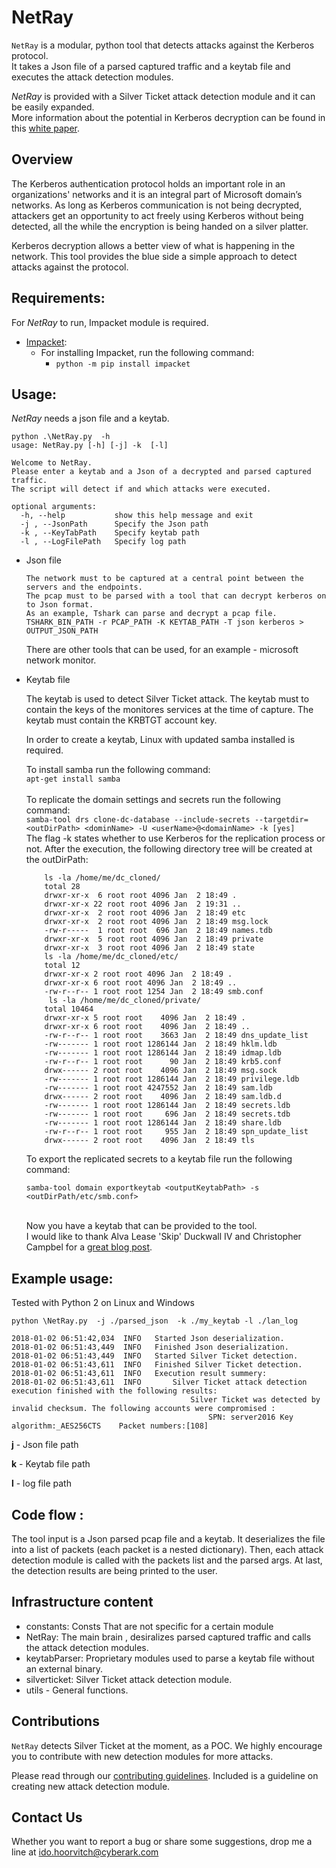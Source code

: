 
# NetRay
`NetRay` is a modular, python tool that detects attacks against the Kerberos protocol.
\
It takes a Json file of a parsed captured traffic and a keytab file and executes the attack detection modules.

*NetRay* is provided with a Silver Ticket attack detection module and it can be easily expanded.
\
More information about the potential in Kerberos decryption can be found in this [white paper](https://www.cyberark.com/resources/).


## Overview
The Kerberos authentication protocol holds an important role in an organizations' networks and it is an integral part of Microsoft domain’s networks.
As long as Kerberos communication is not being decrypted, attackers get an opportunity to act freely using Kerberos without being detected,
all the while the encryption is being handed on a silver platter. 

Kerberos decryption allows a better view of what is happening in the network.
This tool provides the blue side a simple approach to detect attacks against the protocol.


## Requirements:
For *NetRay* to run, Impacket module is required. 
- [Impacket](https://github.com/CoreSecurity/impacket):
    - For installing Impacket, run the following command:
        - ```python -m pip install impacket```

## Usage:
*NetRay* needs a json file and a keytab.
```
python .\NetRay.py  -h
usage: NetRay.py [-h] [-j] -k  [-l]

Welcome to NetRay.
Please enter a keytab and a Json of a decrypted and parsed captured traffic.
The script will detect if and which attacks were executed.

optional arguments:
  -h, --help           show this help message and exit
  -j , --JsonPath      Specify the Json path
  -k , --KeyTabPath    Specify keytab path
  -l , --LogFilePath   Specify log path

```

-   Json file
        
        The network must to be captured at a central point between the servers and the endpoints.
        The pcap must to be parsed with a tool that can decrypt kerberos on to Json format.
        As an example, Tshark can parse and decrypt a pcap file.
        TSHARK_BIN_PATH -r PCAP_PATH -K KEYTAB_PATH -T json kerberos > OUTPUT_JSON_PATH
	
	There are other tools that can be used, for an example - microsoft network monitor.

-   Keytab file


    The keytab is used to detect Silver Ticket attack. 
    The keytab must to contain the keys of the monitores services at the time of capture.
    The keytab must contain the KRBTGT account key.
    
    In order to create a keytab, Linux with updated samba installed is required.
    
    To install samba run the following command:
        \
    ```apt-get install samba ```
    \
    \
    To replicate the domain settings and secrets run the following command:
    \
    ```samba-tool drs clone-dc-database --include-secrets --targetdir=<outDirPath> <dominName> -U <userName>@<domainName> -k [yes]```
    \
    The flag -k states whether to use Kerberos for the replication process or not.
    After the execution, the following directory tree will be created at the outDirPath:
    ``` ls
        ls -la /home/me/dc_cloned/
        total 28
        drwxr-xr-x  6 root root 4096 Jan  2 18:49 .
        drwxr-xr-x 22 root root 4096 Jan  2 19:31 ..
        drwxr-xr-x  2 root root 4096 Jan  2 18:49 etc
        drwxr-xr-x  2 root root 4096 Jan  2 18:49 msg.lock
        -rw-r-----  1 root root  696 Jan  2 18:49 names.tdb
        drwxr-xr-x  5 root root 4096 Jan  2 18:49 private
        drwxr-xr-x  3 root root 4096 Jan  2 18:49 state
        ls -la /home/me/dc_cloned/etc/
        total 12
        drwxr-xr-x 2 root root 4096 Jan  2 18:49 .
        drwxr-xr-x 6 root root 4096 Jan  2 18:49 ..
        -rw-r--r-- 1 root root 1254 Jan  2 18:49 smb.conf
         ls -la /home/me/dc_cloned/private/
        total 10464
        drwxr-xr-x 5 root root    4096 Jan  2 18:49 .
        drwxr-xr-x 6 root root    4096 Jan  2 18:49 ..
        -rw-r--r-- 1 root root    3663 Jan  2 18:49 dns_update_list
        -rw------- 1 root root 1286144 Jan  2 18:49 hklm.ldb
        -rw------- 1 root root 1286144 Jan  2 18:49 idmap.ldb
        -rw-r--r-- 1 root root      90 Jan  2 18:49 krb5.conf
        drwx------ 2 root root    4096 Jan  2 18:49 msg.sock
        -rw------- 1 root root 1286144 Jan  2 18:49 privilege.ldb
        -rw------- 1 root root 4247552 Jan  2 18:49 sam.ldb
        drwx------ 2 root root    4096 Jan  2 18:49 sam.ldb.d
        -rw------- 1 root root 1286144 Jan  2 18:49 secrets.ldb
        -rw------- 1 root root     696 Jan  2 18:49 secrets.tdb
        -rw------- 1 root root 1286144 Jan  2 18:49 share.ldb
        -rw-r--r-- 1 root root     955 Jan  2 18:49 spn_update_list
        drwx------ 2 root root    4096 Jan  2 18:49 tls
    ```
    To export the replicated secrets to a keytab file run the following command:
    ```
    samba-tool domain exportkeytab <outputKeytabPath> -s <outDirPath/etc/smb.conf>
    ```
    \
    Now you have a keytab that can be provided to the tool.
    \
    I would like to thank Alva Lease 'Skip' Duckwall IV and Christopher Campbel for a [great blog post](http://passing-the-hash.blogspot.co.il/2016/06/nix-kerberos-ms-active-directory-fun.html).

    

## Example usage:
Tested with Python 2 on Linux and Windows
```
python \NetRay.py  -j ./parsed_json  -k ./my_keytab -l ./lan_log

2018-01-02 06:51:42,034  INFO   Started Json deserialization.
2018-01-02 06:51:43,449  INFO   Finished Json deserialization.
2018-01-02 06:51:43,449  INFO   Started Silver Ticket detection.
2018-01-02 06:51:43,611  INFO   Finished Silver Ticket detection.
2018-01-02 06:51:43,611  INFO   Execution result summery:
2018-01-02 06:51:43,611  INFO       Silver Ticket attack detection execution finished with the following results:
						                Silver Ticket was detected by invalid checksum. The following accounts were compromised :
							                SPN: server2016	Key algorithm:_AES256CTS	Packet numbers:[108]

```
**j** - Json file path

**k**  - Keytab file path

**l**   - log file path

## Code flow  :
The tool input is a Json parsed pcap file and a keytab. It deserializes the file into a list of packets (each packet is a nested dictionary). Then, each attack detection module is called with the packets list and the parsed args. At last, the detection results are being printed to the user.

## Infrastructure content
- constants: Consts That are not specific for a certain module
- NetRay: The main brain , desiralizes parsed captured traffic and calls the attack detection modules.
- keytabParser: Proprietary modules used to parse a keytab file without an external binary.
- silverticket: Silver Ticket attack detection module.
- utils - General functions.


## Contributions

`NetRay` detects Silver Ticket at the moment, as a POC.
 We highly encourage you to contribute with new detection modules for more attacks.

 

Please read through our [contributing guidelines](https://github.com/cyberark/NetRay/blob/master/create_attack_detection_guideline.md). Included is a guideline on creating new attack detection module.

## Contact Us
Whether you want to report a bug or share some
suggestions, drop me a line at
ido.hoorvitch@cyberark.com


